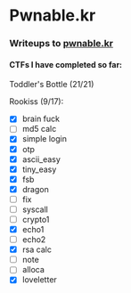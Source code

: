 # Pwnable.kr
### Writeups to [pwnable.kr](https://pwnable.kr) 



#### CTFs I have completed so far: 
Toddler's Bottle (21/21)

Rookiss (9/17):
- [x] brain fuck
- [ ] md5 calc
- [x] simple login
- [x] otp
- [x] ascii_easy
- [x] tiny_easy
- [x] fsb
- [x] dragon
- [ ] fix
- [ ] syscall
- [ ] crypto1
- [x] echo1
- [ ] echo2
- [x] rsa calc
- [ ] note
- [ ] alloca
- [x] loveletter
